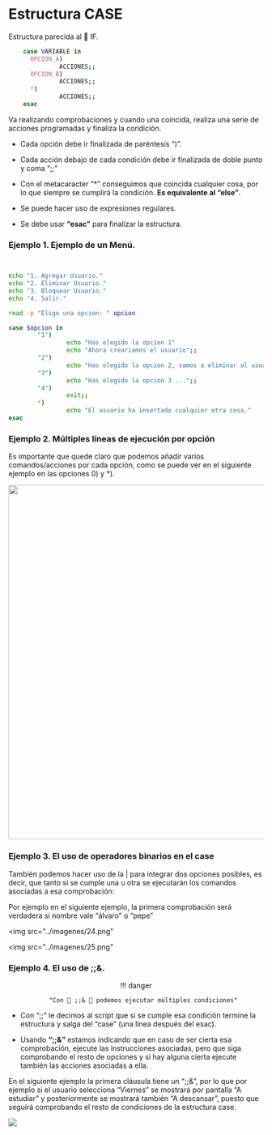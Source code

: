 # Estructura CASE

Estructura parecida al 🔀 IF.

```bash
    case VARIABLE in
      OPCION_A)
              ACCIONES;;
      OPCION_B)
              ACCIONES;;
      *)
              ACCIONES;;
    esac

```

Va realizando comprobaciones y cuando una coincida, realiza una serie de acciones programadas y finaliza la condición.

- Cada opción debe ir finalizada de paréntesis “)”.

- Cada acción debajo de cada condición debe ir finalizada de doble punto y coma “;;”

- Con el metacaracter “\*” conseguimos que coincida cualquier cosa, por lo que siempre se cumplirá la condición. **Es equivalente al “else”**.

- Se puede hacer uso de expresiones regulares.

- Se debe usar **“esac”** para finalizar la estructura.

### Ejemplo 1. Ejemplo de un Menú.

```bash title=""


echo "1. Agregar Usuario."
echo "2. Eliminar Usuario."
echo "3. Bloquear Usuario."
echo "4. Salir."

read -p "Elige una opcion: " opcion

case $opcion in
        "1")
                echo "Has elegido la opcion 1"
                echo "Ahora creariamos el usuario";;
        "2")
                echo "Has elegido la opcion 2, vamos a eliminar al usuario";;
        "3")
                echo "Has elegido la opcion 3 ...";;
        "4")
                exit;;
        *)
                echo "El usuario ha insertado cualquier otra cosa."
esac
```

### Ejemplo 2. Múltiples líneas de ejecución por opción

Es importante que quede claro que podemos añadir varios comandos/acciones por cada opción, como se puede ver en el siguiente ejemplo en las opciones 0) y \*).

  <img src="../imagenes/23.png" width="700"/>

### Ejemplo 3. El uso de operadores binarios en el case

También podemos hacer uso de la | para integrar dos opciones posibles, es decir, que tanto si se cumple una u otra se ejecutarán los comandos asociadas a esa comprobación:

Por ejemplo en el siguiente ejemplo, la primera comprobación será verdadera si nombre vale “álvaro” o “pepe”

<img src="../imagenes/24.png"

<img src="../imagenes/25.png"

### Ejemplo 4. El uso de ;;&.

<center>
!!! danger 
        
        "Con 🔀 ;;& 🔀 podemos ejecutar múltiples condiciones"
</center>

- Con “;;” le decimos al script que si se cumple esa condición termine la estructura y salga del “case” (una línea después del esac).

- Usando **“;;&”** estamos indicando que en caso de ser cierta esa comprobación, ejecute las instrucciones asociadas, pero que siga comprobando el resto de opciones y si hay alguna cierta ejecute también las acciones asociadas a ella.

En el siguiente ejemplo la primera cláusula tiene un “;;&”, por lo que por ejemplo si el usuario selecciona “Viernes” se mostrará por pantalla “A estudiar” y posteriormente se mostrará también “A descansar”, puesto que seguirá comprobando el resto de condiciones de la estructura case.

<img src="../imagenes/22.png">

